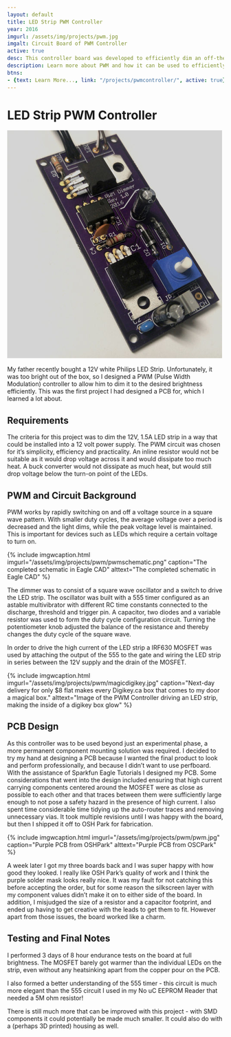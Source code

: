 ```yaml
---
layout: default
title: LED Strip PWM Controller
year: 2016
imgurl: /assets/img/projects/pwm.jpg
imgalt: Circuit Board of PWM Controller
active: true
desc: This controller board was developed to efficiently dim an off-the-shelf 12V LED strip, for use as accent lighting on a boat. I designed the circuit and PCB from scratch, and assembled and tested it myself.
description: Learn more about PWM and how it can be used to efficiently dim LEDs.
btns: 
- {text: Learn More..., link: "/projects/pwmcontroller/", active: true}
---
```


# LED Strip PWM Controller
<img src="/assets/img/projects/pwm.jpg" class="profilePhoto verylargepic"/>

My father recently bought a 12V white Philips LED Strip. Unfortunately, it was too bright out of the box, so I designed a PWM (Pulse Width Modulation) controller to allow him to dim it to the desired brightness efficiently. This was the first project I had designed a PCB for, which I learned a lot about.

## Requirements

The criteria for this project was to dim the 12V, 1.5A LED strip in a way that could be installed into a 12 volt power supply. The PWM circuit was chosen for it’s simplicity, efficiency and practicality. An inline resistor would not be suitable as it would drop voltage across it and would dissipate too much heat. A buck converter would not dissipate as much heat, but would still drop voltage below the turn-on point of the LEDs.

## PWM and Circuit Background

PWM works by rapidly switching on and off a voltage source in a square wave pattern. With smaller duty cycles, the average voltage over a period is decreased and the light dims, while the peak voltage level is maintained. This is important for devices such as LEDs which require a certain voltage to turn on.

{% include imgwcaption.html 
imgurl="/assets/img/projects/pwm/pwmschematic.png" 
caption="The completed schematic in Eagle CAD"
alttext="The completed schematic in Eagle CAD" %}

The dimmer was to consist of a square wave oscillator and a switch to drive the LED strip. The oscillator was built with a 555 timer configured as an astable multivibrator with different RC time constants connected to the discharge, threshold and trigger pin. A capacitor, two diodes and a variable resistor was used to form the duty cycle configuration circuit. Turning the potentiometer knob adjusted the balance of the resistance and thereby changes the duty cycle of the square wave.

In order to drive the high current of the LED strip a IRF630 MOSFET was used by attaching the output of the 555 to the gate and wiring the LED strip in series between the 12V supply and the drain of the MOSFET.

{% include imgwcaption.html 
imgurl="/assets/img/projects/pwm/magicdigikey.jpg" 
caption="Next-day delivery for only $8 flat makes every Digikey.ca box that comes to my door a magical box."
alttext="Image of the PWM Controller driving an LED strip, making the inside of a digikey box glow" %}


## PCB Design

As this controller was to be used beyond just an experimental phase, a more permanent component mounting solution was required. I decided to try my hand at designing a PCB because I wanted the final product to look and perform professionally, and because I didn’t want to use perfboard. With the assistance of Sparkfun Eagle Tutorials I designed my PCB. Some considerations that went into the design included ensuring that high current carrying components centered around the MOSFET were as close as possible to each other and that traces between them were sufficiently large enough to not pose a safety hazard in the presence of high current. I also spent time considerable time tidying up the auto-router traces and removing unnecessary vias. It took multiple revisions until I was happy with the board, but then I shipped it off to OSH Park for fabrication.


{% include imgwcaption.html 
imgurl="/assets/img/projects/pwm/pwm.jpg" 
caption="Purple PCB from OSHPark"
alttext="Purple PCB from OSCPark" %}

A week later I got my three boards back and I was super happy with how good they looked. I really like OSH Park’s quality of work and I think the purple solder mask looks really nice. It was my fault for not catching this before accepting the order, but for some reason the silkscreen layer with my component values didn’t make it on to either side of the board. In addition, I misjudged the size of a resistor and a capacitor footprint, and ended up having to get creative with the leads to get them to fit. However apart from those issues, the board worked like a charm.

## Testing and Final Notes

I performed 3 days of 8 hour endurance tests on the board at full brightness. The MOSFET barely got warmer than the individual LEDs on the strip, even without any heatsinking apart from the copper pour on the PCB.

I also formed a better understanding of the 555 timer - this circuit is much more elegant than the 555 circuit I used in my No uC EEPROM Reader that needed a 5M ohm resistor!

There is still much more that can be improved with this project - with SMD components it could potentially be made much smaller. It could also do with a (perhaps 3D printed) housing as well.